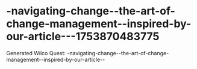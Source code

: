 # -navigating-change--the-art-of-change-management--inspired-by-our-article---1753870483775
Generated Wilco Quest: -navigating-change--the-art-of-change-management--inspired-by-our-article--
